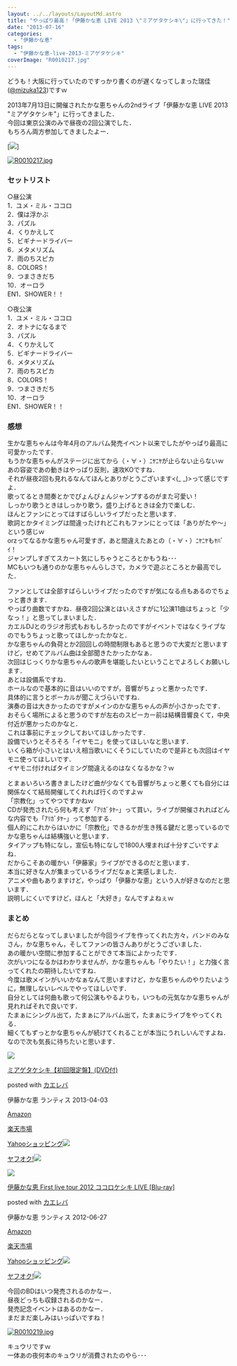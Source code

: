```yaml
---
layout: ../../layouts/LayoutMd.astro
title: "やっぱり最高！「伊藤かな恵 LIVE 2013 \"ミアゲタケシキ\"」に行ってきた！"
date: "2013-07-16"
categories: 
  - "伊藤かな恵"
tags: 
  - "伊藤かな恵-live-2013-ミアゲタケシキ"
coverImage: "R0010217.jpg"
---
```


どうも！大阪に行っていたのですっかり書くのが遅くなってしまった瑞佳([@mizuka123](https://twitter.com/mizuka123))ですｗ

2013年7月13日に開催されたかな恵ちゃんの2ndライブ「伊藤かな恵 LIVE 2013 "ミアゲタケシキ"」に行ってきました．  
今回は東京公演のみで昼夜の2回公演でした．  
もちろん両方参加してきましたよー．

[![](http://capture.heartrails.com/150x130/shadow?//mizuka123.net/3893/)]

[![R0010217.jpg](/archive/images/9301895194_e5a13237d5_b.jpg)](http://www.flickr.com/photos/67522130@N08/9301895194/ "R0010217.jpg")

### セットリスト

○昼公演  
1．ユメ・ミル・ココロ  
2．僕は浮かぶ  
3．パズル  
4．くりかえして  
5．ビギナードライバー  
6．メタメリズム  
7．雨のちスピカ  
8．COLORS！  
9．つまさきだち  
10．オーロラ  
EN1．SHOWER！！

○夜公演  
1．ユメ・ミル・ココロ  
2．オトナになるまで  
3．パズル  
4．くりかえして  
5．ビギナードライバー  
6．メタメリズム  
7．雨のちスピカ  
8．COLORS！  
9．つまさきだち  
10．オーロラ  
EN1．SHOWER！！

### 感想

生かな恵ちゃんは今年4月のアルバム発売イベント以来でしたがやっぱり最高に可愛かったです．  
もうかな恵ちゃんがステージに出てから（・∀・）ﾆﾔﾆﾔが止らない止らないｗ  
あの容姿であの動きはやっぱり反則，速攻KOですね．  
それが昼夜2回も見れるなんてほんとありがとうございます<(\_ \_)>って感じですよ．  
歌ってるとき間奏とかでぴょんぴょんジャンプするのがまた可愛い！  
しっかり歌うときはしっかり歌う，盛り上げるときは全力で楽しむ．  
ほんとファンにとってはすばらしいライブだったと思います．  
歌詞とかタイミングは間違ったけれどこれもファンにとっては「ありがたや～」という感じｗ  
orzってなるかな恵ちゃん可愛すぎ，あと間違えたあとの（・∀・）ﾆﾔﾆﾔもﾔﾊﾞｲ！  
ジャンプしすぎてスカート気にしちゃうところとかもうね･･･  
MCもいつも通りのかな恵ちゃんらしさで，カメラで遊ぶところとか最高でした．

ファンとしては全部すばらしいライブだったのですが気になる点もあるのでちょっと書きます．  
やっぱり曲数ですかね．昼夜2回公演とはいえさすがに1公演11曲はちょっと「少なっ！」と思ってしまいました．  
カエルDJとのラジオ形式もおもしろかったのですがイベントではなくライブなのでもうちょっと歌ってほしかったかなと．  
かな恵ちゃんの負荷とか2回回しの時間制限もあると思うので大変だと思いますけど，せめてアルバム曲は全部聞きたかったかなぁ．  
次回はじっくりかな恵ちゃんの歌声を堪能したいということでよろしくお願いします．  
あとは設備系ですね．  
ホールなので基本的に音はいいのですが，音響がちょっと悪かったです．  
具体的に言うとボーカルが聞こえづらいですね．  
演奏の音は大きかったのですがメインのかな恵ちゃんの声が小さかったです．  
おそらく場所によると思うのですが左右のスピーカー前は結構音響良くて，中央付近が悪かったのかなと．  
これは事前にチェックしておいてほしかったです．  
設備でいうとそろそろ「イヤモニ」を使ってほしいなと思います．  
いくら箱が小さいとはいえ相当歌いにくそうにしていたので是非とも次回はイヤモニ使ってほしいです．  
イヤモニ付ければタイミング間違えるのはなくなるかな？ｗ

とまぁいろいろ書きましたけど曲が少なくても音響がちょっと悪くても自分には関係なくて結局開催してくれれば行くのですよｗ  
「宗教化」ってやつですかねｗ  
CDが発売されたら何も考えず「ｱﾘｶﾞﾀﾔｰ」って買い，ライブが開催されればどんな内容でも「ｱﾘｶﾞﾀﾔｰ」って参加する．  
個人的にこれからはいかに「宗教化」できるかが生き残る鍵だと思っているのでかな恵ちゃんは結構強いと思います．  
タイアップも特になし，宣伝も特になしで1800人埋まれば十分すごいですよね．  
だからこそあの暖かい「伊藤家」ライブができるのだと思います．  
本当に好きな人が集まっているライブだなぁと実感しました．  
アニメや曲もありますけど，やっぱり「伊藤かな恵」という人が好きなのだと思います．  
説明しにくいですけど，ほんと「大好き」なんですよねぇｗ

### まとめ

だらだらとなってしまいましたが今回ライブを作ってくれた方々，バンドのみなさん，かな恵ちゃん，そしてファンの皆さんありがとうございました．  
あの暖かい空間に参加することができて本当によかったです．  
次がいつになるかはわかりませんが，かな恵ちゃんも「やりたい！」と力強く言ってくれたの期待したいですね．  
今度は歌メインがいいかなぁなんて思いますけど，かな恵ちゃんのやりたいように，無理しないレベルでやってほしいです．  
自分としては何曲も歌って何公演もやるよりも，いつもの元気なかな恵ちゃんが見れればそれで良いです．  
たまぁにシングル出て，たまぁにアルバム出て，たまぁにライブをやってくれる．  
細くてもずっとかな恵ちゃんが続けてくれることが本当にうれしいんですよね．  
なので次も気長に待ちたいと思います．

[![](/archive/images/41fTZ7UpCbL._SL160_.jpg)](https://www.amazon.co.jp/exec/obidos/ASIN/B00B27Q0RM/mizuka123-22/ref=nosim/)

[ミアゲタケシキ【初回限定盤】(DVD付)](https://www.amazon.co.jp/exec/obidos/ASIN/B00B27Q0RM/mizuka123-22/ref=nosim/)

posted with [カエレバ](http://kaereba.com)

伊藤かな恵 ランティス 2013-04-03

[Amazon](http://www.amazon.co.jp/gp/search?keywords=%83%7E%83A%83Q%83%5E%83P%83V%83L&__mk_ja_JP=%83J%83%5E%83J%83i&tag=mizuka123-22 "アマゾン")

[楽天市場](http://hb.afl.rakuten.co.jp/hgc/032b53ee.4b34c5ee.0f4a541e.f440145e/?pc=http%3A%2F%2Fsearch.rakuten.co.jp%2Fsearch%2Fmall%2F%25E3%2583%259F%25E3%2582%25A2%25E3%2582%25B2%25E3%2582%25BF%25E3%2582%25B1%25E3%2582%25B7%25E3%2582%25AD%2F-%2Ff.1-p.1-s.1-sf.0-st.A-v.2%3Fx%3D0%26scid%3Daf_ich_link_urltxt%26m%3Dhttp%3A%2F%2Fm.rakuten.co.jp%2F "楽天市場")

[Yahooショッピング![](//ad.jp.ap.valuecommerce.com/servlet/gifbanner?sid=3066752&pid=881990642)](//ck.jp.ap.valuecommerce.com/servlet/referral?sid=3066752&pid=881990642&vc_url=http%3A%2F%2Fshopping.search.yahoo.co.jp%2Fsearch%3FuIv%3Don%26ei%3DUTF-8%26tab_ex%3Dcommerce%26slider%3D0%26va%3D%25E3%2583%259F%25E3%2582%25A2%25E3%2582%25B2%25E3%2582%25BF%25E3%2582%25B1%25E3%2582%25B7%25E3%2582%25AD "Yahooショッピング")

[ヤフオク!![](//ad.jp.ap.valuecommerce.com/servlet/gifbanner?sid=3066752&pid=881990645)](//ck.jp.ap.valuecommerce.com/servlet/referral?sid=3066752&pid=881990645&vc_url=http%3A%2F%2Fauctions.search.yahoo.co.jp%2Fsearch%3Fvo%3D%26ve%3D%26auccat%3D0%26aucminprice%3D%26aucmaxprice%3D%26aucmin_bidorbuy_price%3D%26aucmax_bidorbuy_price%3D%26loc_cd%3D0%26abatch%3D0%26istatus%3D0%26filtered%3D1%26ei%3DUTF-8%26tab_ex%3Dcommerce%26va%3D%25E3%2583%259F%25E3%2582%25A2%25E3%2582%25B2%25E3%2582%25BF%25E3%2582%25B1%25E3%2582%25B7%25E3%2582%25AD "ヤフオク!")

[![](/archive/images/51JWLcC9ETL._SL160_.jpg)](https://www.amazon.co.jp/exec/obidos/ASIN/B007V4YPJA/mizuka123-22/ref=nosim/)

[伊藤かな恵 First live tour 2012 ココロケシキ LIVE \[Blu-ray\]](https://www.amazon.co.jp/exec/obidos/ASIN/B007V4YPJA/mizuka123-22/ref=nosim/)

posted with [カエレバ](http://kaereba.com)

伊藤かな恵 ランティス 2012-06-27

[Amazon](http://www.amazon.co.jp/gp/search?keywords=First%20live%20tour%202012%20%83R%83R%83%8D%83P%83V%83L&__mk_ja_JP=%83J%83%5E%83J%83i&tag=mizuka123-22 "アマゾン")

[楽天市場](http://hb.afl.rakuten.co.jp/hgc/032b53ee.4b34c5ee.0f4a541e.f440145e/?pc=http%3A%2F%2Fsearch.rakuten.co.jp%2Fsearch%2Fmall%2FFirst%2520live%2520tour%25202012%2520%25E3%2582%25B3%25E3%2582%25B3%25E3%2583%25AD%25E3%2582%25B1%25E3%2582%25B7%25E3%2582%25AD%2F-%2Ff.1-p.1-s.1-sf.0-st.A-v.2%3Fx%3D0%26scid%3Daf_ich_link_urltxt%26m%3Dhttp%3A%2F%2Fm.rakuten.co.jp%2F "楽天市場")

[Yahooショッピング![](//ad.jp.ap.valuecommerce.com/servlet/gifbanner?sid=3066752&pid=881990642)](//ck.jp.ap.valuecommerce.com/servlet/referral?sid=3066752&pid=881990642&vc_url=http%3A%2F%2Fshopping.search.yahoo.co.jp%2Fsearch%3FuIv%3Don%26ei%3DUTF-8%26tab_ex%3Dcommerce%26slider%3D0%26va%3DFirst%2520live%2520tour%25202012%2520%25E3%2582%25B3%25E3%2582%25B3%25E3%2583%25AD%25E3%2582%25B1%25E3%2582%25B7%25E3%2582%25AD "Yahooショッピング")

[ヤフオク!![](//ad.jp.ap.valuecommerce.com/servlet/gifbanner?sid=3066752&pid=881990645)](//ck.jp.ap.valuecommerce.com/servlet/referral?sid=3066752&pid=881990645&vc_url=http%3A%2F%2Fauctions.search.yahoo.co.jp%2Fsearch%3Fvo%3D%26ve%3D%26auccat%3D0%26aucminprice%3D%26aucmaxprice%3D%26aucmin_bidorbuy_price%3D%26aucmax_bidorbuy_price%3D%26loc_cd%3D0%26abatch%3D0%26istatus%3D0%26filtered%3D1%26ei%3DUTF-8%26tab_ex%3Dcommerce%26va%3DFirst%2520live%2520tour%25202012%2520%25E3%2582%25B3%25E3%2582%25B3%25E3%2583%25AD%25E3%2582%25B1%25E3%2582%25B7%25E3%2582%25AD "ヤフオク!")

今回のBDはいつ発売されるのかなー．  
昼夜どっちも収録されるのかなー．  
発売記念イベントはあるのかなー．  
まだまだ楽しみはいっぱいですね！

[![R0010219.jpg](/archive/images/9299112485_681f7cf049_b.jpg)](http://www.flickr.com/photos/67522130@N08/9299112485/ "R0010219.jpg")

キュウリですｗ  
一体あの夜何本のキュウリが消費されたのやら･･･
